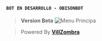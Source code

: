 #### **`BOT EN DESARROLLO - OBISONBOT`**
> **Version Beta**
![Menu Principa](https://files.catbox.moe/w1ciuo.jpg)

> Powered By **[VillZombra](https://wa.me/50557865603)**
